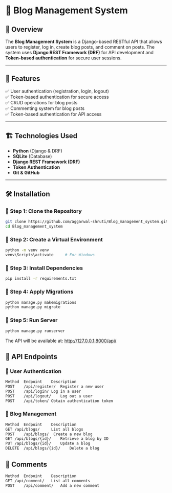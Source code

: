 # 📝 Blog Management System

## 📌 Overview  
The **Blog Management System** is a Django-based RESTful API that allows users to register, log in, create blog posts, and comment on posts. The system uses **Django REST Framework (DRF)** for API development and **Token-based authentication** for secure user sessions.

---

## 🚀 Features  
✅ User authentication (registration, login, logout)  
✅ Token-based authentication for secure access  
✅ CRUD operations for blog posts  
✅ Commenting system for blog posts  
✅ Token-based authentication for API access  

---

## 🏗️ Technologies Used  
- **Python** (Django & DRF)  
- **SQLite** (Database)  
- **Django REST Framework (DRF)**  
- **Token Authentication**  
- **Git & GitHub**  

---

## 🛠️ Installation  

### 🔹 Step 1: Clone the Repository  
```sh
git clone https://github.com/aggarwal-shruti/Blog_management_system.git
cd Blog_management_system
```


### 🔹 Step 2: Create a Virtual Environment  
```sh
python -m venv venv
venv\Scripts\activate     # For Windows
```
### 🔹 Step 3: Install Dependencies 
```sh
pip install -r requirements.txt
```
### 🔹 Step 4: Apply Migrations
```sh
python manage.py makemigrations
python manage.py migrate
```
### 🔹 Step 5: Run Server
```sh
python manage.py runserver
```
The API will be available at: http://127.0.0.1:8000/api/

## 📌 API Endpoints
### 🔹 User Authentication
```sh
Method	Endpoint	Description
POST	/api/register/	Register a new user
POST	/api/login/	Log in a user
POST	/api/logout/	Log out a user
POST	/api/token/	Obtain authentication token
```
### 🔹 Blog Management
```sh
Method	Endpoint	Description
GET	/api/blogs/  	List all blogs
POST	/api/blogs/	 Create a new blog
GET	/api/blogs/{id}/	Retrieve a blog by ID
PUT	/api/blogs/{id}/	Update a blog
DELETE	/api/blogs/{id}/	Delete a blog
```
## 🔹 Comments
```sh
Method	Endpoint	Description
GET	/api/comment/	List all comments
POST	/api/comment/	Add a new comment
```

